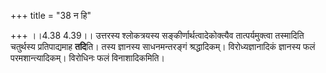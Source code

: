 +++
title = "38 न हि"

+++
।।4.38 4.39।। उत्तरस्य श्लोकत्रयस्य सङ्कीर्णार्थत्वादेकोक्त्यैव
तात्पर्यमुक्त्वा तस्मादिति चतुर्थस्य प्रतिपाद्यमाह **तदि**ति। तस्य
ज्ञानस्य साधनमन्तरङ्गं श्रद्धादिकम्। विरोध्यज्ञानादिकं ज्ञानस्य फलं
परमशान्त्यादिकम्। विरोधिनः फलं विनाशादिकमिति।
